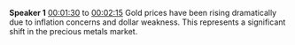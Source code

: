 **Speaker 1** [00:01:30](t=90) to [00:02:15](t=135)
Gold prices have been rising dramatically due to inflation concerns and dollar weakness. This represents a significant shift in the precious metals market.
